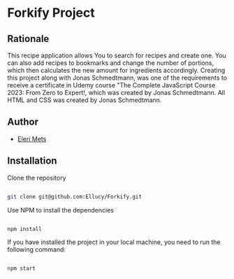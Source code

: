 # Forkify Project

## Rationale

This recipe application allows You to search for recipes and create one. You can also add recipes to bookmarks and change the number of portions, which then calculates the new amount for ingredients accordingly.
Creating this project along with Jonas Schmedtmann, was one of the requirements to receive a certificate in Udemy course "The Complete JavaScript Course 2023: From Zero to Expert!, which was created by Jonas Schmedtmann. All HTML and CSS was created by Jonas Schmedtmann.

## Author

- [Eleri Mets](https://github.com/Ellucy)

## Installation

Clone the repository

```bash

git clone git@github.com:Ellucy/Forkify.git

```

Use NPM to install the dependencies

```bash

npm install

```

If you have installed the project in your local machine, you need to run the following command:

```bash

npm start

```
